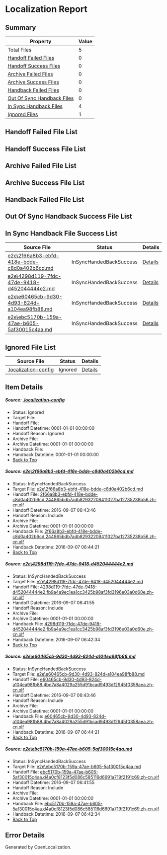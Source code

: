 # <a name='report-top'></a> Localization Report

## Summary
 Property | Value 
 -------- | ----- 
 Total Files | 5
[ Handoff Failed Files ](#handoff-failed-list)| 0
[ Handoff Success Files ](#handoff-success-list)| 0
[ Archive Failed Files ](#archive-failed-list)| 0
[ Archive Success Files ](#archive-success-list)| 0
[ Handback Failed Files ](#handback-failed-list)| 0
[ Out Of Sync Handback Files ](#outofsync-handback-success-list)| 0
[ In Sync Handback Files ](#insync-handback-success-list)| 4
[ Ignored Files ](#ignored-list)| 1

## <a name='handoff-failed-list'></a> Handoff Failed File List

## <a name='handoff-success-list'></a> Handoff Success File List

## <a name='archive-failed-list'></a> Archive Failed File List

## <a name='archive-success-list'></a> Archive Success File List

## <a name='handback-failed-list'></a> Handback Failed File List

## <a name='outofsync-handback-success-list'></a> Out Of Sync Handback Success File List

## <a name='insync-handback-success-list'></a> In Sync Handback File Success List
 Source File | Status | Details 
 ----------- | ------ | ------- 
 [e2e\2f66a8b3-ebfd-418e-bdde-c8d0a402b6cd.md](https://github.com/OpenLocalizationTestOrg/ol-test0/blob/522a533f82be458f67f99d06d05c9bb63ca1db76/e2e/2f66a8b3-ebfd-418e-bdde-c8d0a402b6cd.md) | InSyncHandedBackSuccess | [Details](#c2942db7a38b8b73e004eb668b60e8e2a72e20a61)
 [e2e\4298d119-7fdc-47de-9418-d452044444e2.md](https://github.com/OpenLocalizationTestOrg/ol-test0/blob/119d3efff385da3e2fd6917109bd721644865f4c/e2e/4298d119-7fdc-47de-9418-d452044444e2.md) | InSyncHandedBackSuccess | [Details](#0e00af7ec7485942e791fe6c9548083e7a96300b2)
 [e2e\e60465cb-9d30-4d93-824d-a104ea98fb88.md](https://github.com/OpenLocalizationTestOrg/ol-test0/blob/522a533f82be458f67f99d06d05c9bb63ca1db76/e2e/e60465cb-9d30-4d93-824d-a104ea98fb88.md) | InSyncHandedBackSuccess | [Details](#17c72c5e2dcf345b29d9a716738bd9e7a35926433)
 [e2e\ebc5170b-159a-47ae-b605-5af30015c4aa.md](https://github.com/OpenLocalizationTestOrg/ol-test0/blob/119d3efff385da3e2fd6917109bd721644865f4c/e2e/ebc5170b-159a-47ae-b605-5af30015c4aa.md) | InSyncHandedBackSuccess | [Details](#c0b6d2b9a5c135c7dd4194806fca8b8c188bdc284)

## <a name='ignored-list'></a> Ignored File List
 Source File | Status | Details 
 ----------- | ------ | ------- 
 [.localization-config](https://github.com/OpenLocalizationTestOrg/ol-test0/blob/522a533f82be458f67f99d06d05c9bb63ca1db76/.localization-config) | Ignored | [Details](#3d4f252ac210baf56311d7e97dcc2db10974dbd20)

## Item Details
##### <a name='3d4f252ac210baf56311d7e97dcc2db10974dbd20'></a> Source: [.localization-config](https://github.com/OpenLocalizationTestOrg/ol-test0/blob/522a533f82be458f67f99d06d05c9bb63ca1db76/.localization-config)
* Status: Ignored
* Target File: 
* Handoff File: 
* Handoff Datetime: 0001-01-01 00:00:00
* Handoff Reason: Ignored
* Archive File: 
* Archive Datetime: 0001-01-01 00:00:00
* Handback File: 
* Handback Datetime: 0001-01-01 00:00:00
* [Back to Top](#report-top)

##### <a name='c2942db7a38b8b73e004eb668b60e8e2a72e20a61'></a> Source: [e2e\2f66a8b3-ebfd-418e-bdde-c8d0a402b6cd.md](https://github.com/OpenLocalizationTestOrg/ol-test0/blob/522a533f82be458f67f99d06d05c9bb63ca1db76/e2e/2f66a8b3-ebfd-418e-bdde-c8d0a402b6cd.md)
* Status: InSyncHandedBackSuccess
* Target File: [e2e\2f66a8b3-ebfd-418e-bdde-c8d0a402b6cd.md](https://github.com/OpenLocalizationTestOrg/ol-test0-zhcn/blob/aa9c0df7199ff98a4fe38a9ac68a4a23b9f7ad6d/e2e/2f66a8b3-ebfd-418e-bdde-c8d0a402b6cd.md)
* Handoff File: [2f66a8b3-ebfd-418e-bdde-c8d0a402b6cd.244865bdb7adb82932208411027ba12735238b56.zh-cn.xlf](https://github.com/OpenLocalizationTestOrg/ol-test0-handoff/blob/9983db4ca6b64b5b8d8dfb89e4f4fc56fd653bfb/ol-handoff/OpenLocalizationTestOrg/ol-test0-zhcn/ci/ht/2f66a8b3-ebfd-418e-bdde-c8d0a402b6cd.244865bdb7adb82932208411027ba12735238b56.zh-cn.xlf)
* Handoff Datetime: 2016-09-07 06:43:46
* Handoff Reason: Include
* Archive File: 
* Archive Datetime: 0001-01-01 00:00:00
* Handback File: [2f66a8b3-ebfd-418e-bdde-c8d0a402b6cd.244865bdb7adb82932208411027ba12735238b56.zh-cn.xlf](https://github.com/OpenLocalizationTestOrg/ol-test0-handback/blob/96ae87ff91f10b436a55e056b30e275f2b8a7011/ol-handback/OpenLocalizationTestOrg/ol-test0-zhcn/ci/ht/2f66a8b3-ebfd-418e-bdde-c8d0a402b6cd.244865bdb7adb82932208411027ba12735238b56.zh-cn.xlf)
* Handback Datetime: 2016-09-07 06:44:21
* [Back to Top](#report-top)

##### <a name='0e00af7ec7485942e791fe6c9548083e7a96300b2'></a> Source: [e2e\4298d119-7fdc-47de-9418-d452044444e2.md](https://github.com/OpenLocalizationTestOrg/ol-test0/blob/119d3efff385da3e2fd6917109bd721644865f4c/e2e/4298d119-7fdc-47de-9418-d452044444e2.md)
* Status: InSyncHandedBackSuccess
* Target File: [e2e\4298d119-7fdc-47de-9418-d452044444e2.md](https://github.com/OpenLocalizationTestOrg/ol-test0-zhcn/blob/3415327b3538646a2dec90726e8398e8d0513c9e/e2e/4298d119-7fdc-47de-9418-d452044444e2.md)
* Handoff File: [4298d119-7fdc-47de-9418-d452044444e2.fb9a4a9ec1ea1cc3425b98af3fd3196e03a0d60e.zh-cn.xlf](https://github.com/OpenLocalizationTestOrg/ol-test0-handoff/blob/e83661d2dd14b9f10e31a409520cc7d6fe3207b5/ol-handoff/OpenLocalizationTestOrg/ol-test0-zhcn/ci/high/4298d119-7fdc-47de-9418-d452044444e2.fb9a4a9ec1ea1cc3425b98af3fd3196e03a0d60e.zh-cn.xlf)
* Handoff Datetime: 2016-09-07 06:41:55
* Handoff Reason: Include
* Archive File: 
* Archive Datetime: 0001-01-01 00:00:00
* Handback File: [4298d119-7fdc-47de-9418-d452044444e2.fb9a4a9ec1ea1cc3425b98af3fd3196e03a0d60e.zh-cn.xlf](https://github.com/OpenLocalizationTestOrg/ol-test0-handback/blob/dd40332610204b0d2b7d28ea39979cf008841e2f/ol-handback/OpenLocalizationTestOrg/ol-test0-zhcn/ci/high/4298d119-7fdc-47de-9418-d452044444e2.fb9a4a9ec1ea1cc3425b98af3fd3196e03a0d60e.zh-cn.xlf)
* Handback Datetime: 2016-09-07 06:42:34
* [Back to Top](#report-top)

##### <a name='17c72c5e2dcf345b29d9a716738bd9e7a35926433'></a> Source: [e2e\e60465cb-9d30-4d93-824d-a104ea98fb88.md](https://github.com/OpenLocalizationTestOrg/ol-test0/blob/522a533f82be458f67f99d06d05c9bb63ca1db76/e2e/e60465cb-9d30-4d93-824d-a104ea98fb88.md)
* Status: InSyncHandedBackSuccess
* Target File: [e2e\e60465cb-9d30-4d93-824d-a104ea98fb88.md](https://github.com/OpenLocalizationTestOrg/ol-test0-zhcn/blob/aa9c0df7199ff98a4fe38a9ac68a4a23b9f7ad6d/e2e/e60465cb-9d30-4d93-824d-a104ea98fb88.md)
* Handoff File: [e60465cb-9d30-4d93-824d-a104ea98fb88.4bd7a8a4029a255d91bcad9493df2945f0358aea.zh-cn.xlf](https://github.com/OpenLocalizationTestOrg/ol-test0-handoff/blob/9983db4ca6b64b5b8d8dfb89e4f4fc56fd653bfb/ol-handoff/OpenLocalizationTestOrg/ol-test0-zhcn/ci/ht/e60465cb-9d30-4d93-824d-a104ea98fb88.4bd7a8a4029a255d91bcad9493df2945f0358aea.zh-cn.xlf)
* Handoff Datetime: 2016-09-07 06:43:46
* Handoff Reason: Include
* Archive File: 
* Archive Datetime: 0001-01-01 00:00:00
* Handback File: [e60465cb-9d30-4d93-824d-a104ea98fb88.4bd7a8a4029a255d91bcad9493df2945f0358aea.zh-cn.xlf](https://github.com/OpenLocalizationTestOrg/ol-test0-handback/blob/96ae87ff91f10b436a55e056b30e275f2b8a7011/ol-handback/OpenLocalizationTestOrg/ol-test0-zhcn/ci/ht/e60465cb-9d30-4d93-824d-a104ea98fb88.4bd7a8a4029a255d91bcad9493df2945f0358aea.zh-cn.xlf)
* Handback Datetime: 2016-09-07 06:44:21
* [Back to Top](#report-top)

##### <a name='c0b6d2b9a5c135c7dd4194806fca8b8c188bdc284'></a> Source: [e2e\ebc5170b-159a-47ae-b605-5af30015c4aa.md](https://github.com/OpenLocalizationTestOrg/ol-test0/blob/119d3efff385da3e2fd6917109bd721644865f4c/e2e/ebc5170b-159a-47ae-b605-5af30015c4aa.md)
* Status: InSyncHandedBackSuccess
* Target File: [e2e\ebc5170b-159a-47ae-b605-5af30015c4aa.md](https://github.com/OpenLocalizationTestOrg/ol-test0-zhcn/blob/3415327b3538646a2dec90726e8398e8d0513c9e/e2e/ebc5170b-159a-47ae-b605-5af30015c4aa.md)
* Handoff File: [ebc5170b-159a-47ae-b605-5af30015c4aa.d4a0cf8123f5d086c585116d6691a719f2191c69.zh-cn.xlf](https://github.com/OpenLocalizationTestOrg/ol-test0-handoff/blob/e83661d2dd14b9f10e31a409520cc7d6fe3207b5/ol-handoff/OpenLocalizationTestOrg/ol-test0-zhcn/ci/high/ebc5170b-159a-47ae-b605-5af30015c4aa.d4a0cf8123f5d086c585116d6691a719f2191c69.zh-cn.xlf)
* Handoff Datetime: 2016-09-07 06:41:55
* Handoff Reason: Include
* Archive File: 
* Archive Datetime: 0001-01-01 00:00:00
* Handback File: [ebc5170b-159a-47ae-b605-5af30015c4aa.d4a0cf8123f5d086c585116d6691a719f2191c69.zh-cn.xlf](https://github.com/OpenLocalizationTestOrg/ol-test0-handback/blob/dd40332610204b0d2b7d28ea39979cf008841e2f/ol-handback/OpenLocalizationTestOrg/ol-test0-zhcn/ci/high/ebc5170b-159a-47ae-b605-5af30015c4aa.d4a0cf8123f5d086c585116d6691a719f2191c69.zh-cn.xlf)
* Handback Datetime: 2016-09-07 06:42:34
* [Back to Top](#report-top)


## Error Details

Generated by OpenLocalization.
